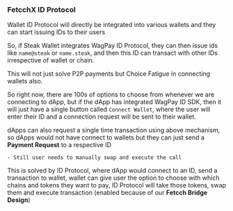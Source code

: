 ### FetcchX ID Protocol

Wallet ID Protocol will directly be integrated into various wallets and they can start issuing IDs to their users

So, if Steak Wallet integrates WagPay ID Protocol, they can then issue ids like `name@steak` or `name.steak`, and then this ID can transact with other IDs irrespective of wallet or chain.

This will not just solve P2P payments but Choice Fatigue in connecting wallets also.

So right now, there are 100s of options to choose from whenever we are connecting to dApp, but if the dApp has integrated WagPay ID SDK, then it will just have a single button called `Connect Wallet`, where the user will enter their ID and a connection request will be sent to their wallet.

dApps can also request a single time transaction using above mechanism, so dApps would not have connect to wallets but they can just send a **Payment Request** to a respective ID

`- Still user needs to manually swap and execute the call`

This is solved by ID Protocol, where dApp would connect to an ID, send a transaction to wallet, wallet can give user the option to choose with which chains and tokens they want to pay, ID Protocol will take those tokens, swap them and execute transaction (enabled because of our **Fetcch Bridge Design**)